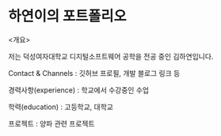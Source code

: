 # 하연이의 포트폴리오

<개요>

저는 덕성여자대학교 디지털소프트웨어 공학을 전공 중인 김하연입니다.

Contact & Channels : 깃허브 프로필, 개발 블로그 링크 등

경력사항(experience) : 학교에서 수강중인 수업

학력(education) : 고등학교, 대학교

프로젝트 : 양파 관련 프로젝트

